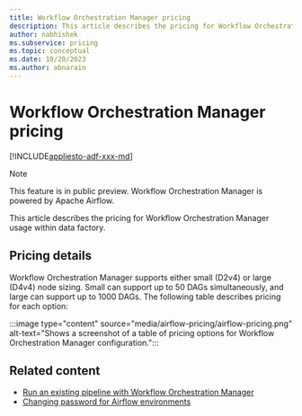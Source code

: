 ```yaml
---
title: Workflow Orchestration Manager pricing
description: This article describes the pricing for Workflow Orchestration Manager.
author: nabhishek
ms.subservice: pricing
ms.topic: conceptual
ms.date: 10/20/2023
ms.author: abnarain
---
```


# Workflow Orchestration Manager pricing

[!INCLUDE[appliesto-adf-xxx-md](includes/appliesto-adf-xxx-md.md)]

> [!NOTE]
> This feature is in public preview. Workflow Orchestration Manager is powered by Apache Airflow.

This article describes the pricing for Workflow Orchestration Manager usage within data factory.

## Pricing details

Workflow Orchestration Manager supports either small (D2v4) or large (D4v4) node sizing.  Small can support up to 50 DAGs simultaneously, and large can support up to 1000 DAGs. The following table describes pricing for each option:

:::image type="content" source="media/airflow-pricing/airflow-pricing.png" alt-text="Shows a screenshot of a table of pricing options for Workflow Orchestration Manager configuration.":::

## Related content

- [Run an existing pipeline with Workflow Orchestration Manager](tutorial-run-existing-pipeline-with-airflow.md)
- [Changing password for Airflow environments](password-change-airflow.md)
